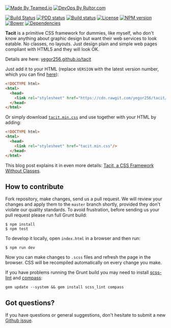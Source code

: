 [![Made By Teamed.io](http://img.teamed.io/btn.svg)](http://www.teamed.io)
[![DevOps By Rultor.com](http://www.rultor.com/b/yegor256/tacit)](http://www.rultor.com/p/yegor256/tacit)

[![Build Status](https://img.shields.io/travis/yegor256/tacit/master.svg)](https://travis-ci.org/yegor256/tacit)
[![PDD status](http://www.0pdd.com/svg?name=yegor256/tacit)](http://www.0pdd.com/p?name=teamed/yegor256/tacit)
[![Build status](https://ci.appveyor.com/api/projects/status/9imw0l5gu82awubp?svg=true)](https://ci.appveyor.com/project/yegor256/tacit)
[![License](https://img.shields.io/badge/license-MIT-green.svg)](https://github.com/yegor256/tacit/blob/master/LICENSE.txt)
[![NPM version](https://badge.fury.io/js/tacit-css.svg)](http://badge.fury.io/js/tacit-css)
[![Bower](https://img.shields.io/bower/v/tacit.svg)](https://github.com/yegor256/tacit/releases)
[![Dependencies](https://www.versioneye.com/user/projects/561ac7cea193340f2f00122f/badge.svg?style=flat)](https://www.versioneye.com/user/projects/561ac7cea193340f2f00122f)

**Tacit** is a primitive CSS framework for dummies, like myself, who
don't know anything about graphic design but want their web services to
look eatable. No classes, no layouts. Just design plain and simple web pages
compliant with HTML5 and they will look OK.

Details are here: [yegor256.github.io/tacit](http://yegor256.github.io/tacit/)

Just add it to your HTML (replace `VERSION` with the latest version number,
which you can find [here](https://github.com/yegor256/tacit/releases)):

```html
<!DOCTYPE html>
<html>
  <head>
    <link rel="stylesheet" href="https://cdn.rawgit.com/yegor256/tacit/gh-pages/tacit-VERSION.min.css"/>
  </head>
</html>
```

Or simply download [`tacit.min.css`](https://raw.githubusercontent.com/yegor256/tacit/gh-pages/tacit.min.css)
and use together with your HTML by adding:

```html
<!DOCTYPE html>
<html>
  <head>
    <link rel="stylesheet" href="tacit.min.css"/>
  </head>
</html>
```

This blog post explains it in even more details:
[Tacit, a CSS Framework Without Classes](http://www.yegor256.com/2015/04/13/tacit-css-framework-for-dummies.html).

## How to contribute

Fork repository, make changes, send us a pull request. We will review
your changes and apply them to the `master` branch shortly, provided
they don't violate our quality standards. To avoid frustration, before
sending us your pull request please run full Grunt build:

```
$ npm install
$ npm test
```

To develop it locally, open `index.html` in a browser and then run:

```
$ npm run dev
```

Now you can make changes to `.scss` files and refresh the page in the browser.
CSS will be recompiled automatically on every change you make.

If you have problems running the Grunt build you may need to install
[scss-lint](https://github.com/brigade/scss-lint) and [compass](http://compass-style.org/):

```
gem update --system && gem install scss_lint compass
```

## Got questions?

If you have questions or general suggestions, don't hesitate to submit
a new [Github issue](https://github.com/yegor256/tacit/issues/new).

